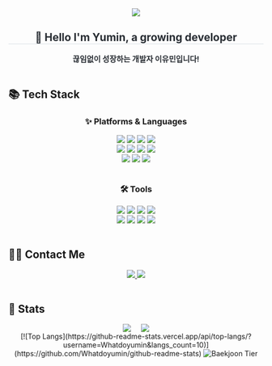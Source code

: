 <div align= "center">
    <img src="https://capsule-render.vercel.app/api?type=waving&color=auto&height=180&text=👋%20Welcome%20to%20YUMIN's%20GitHub&animation=fadeIn&fontColor=000000&fontSize=40" />
</div>

<div align="center"> 
    <h2 style="border-bottom: 1px solid #d8dee4; color: #282d33;">🌱 Hello I'm Yumin, a growing developer</h2>  
    <div style="font-weight: 700; font-size: 15px; text-align: center; color: #282d33;">끊임없이 성장하는 개발자 이유민입니다!</div> 
</div>
</br>

## 📚 Tech Stack
<div align="center">
  <h3>✨ Platforms & Languages</h3>
  <div align="center">
    <img src="https://img.shields.io/badge/Java-007396?style=flat-square&logo=Java&logoColor=white">
    <img src="https://img.shields.io/badge/HTML5-E34F26?style=flat-square&logo=HTML5&logoColor=white">
    <img src="https://img.shields.io/badge/Javascript-F7DF1E?style=flat-square&logo=Javascript&logoColor=white">
    <img src="https://shields.io/badge/TypeScript-3178C6?logo=TypeScript&logoColor=FFF&style=flat-square">
    </br><img src="https://img.shields.io/badge/React-61DAFB?style=flat-square&logo=React&logoColor=white">
    <img src="https://img.shields.io/badge/React Query-FF4154?style=flat-square&logo=React Query&logoColor=white">
    <img src="https://img.shields.io/badge/Tailwind CSS-06B6D4?style=flat-square&logo=Tailwind CSS&logoColor=white">
    <img src="https://img.shields.io/badge/StyledComponents-DB7093?style=flat-square&logo=StyledComponents&logoColor=white">
    </br><img src="https://img.shields.io/badge/Oracle-F80000?style=flat-square&logo=Oracle&logoColor=white">
    <img src="https://img.shields.io/badge/Spring Boot-6DB33F?style=flat-square&logo=Spring Boot&logoColor=white">
    <img src="https://img.shields.io/badge/MySQL-4479A1?style=flat-square&logo=MySQL&logoColor=white">
  </div>
  </br>

  <h3>🛠️ Tools</h3>
  <div align="center">
    <img src="https://img.shields.io/badge/Eclipse IDE-2C2255?style=flat-square&logo=Eclipse IDE&logoColor=white">
    <img src="https://img.shields.io/badge/Visual Studio Code-007ACC?style=flat-square&logo=Visual Studio Code&logoColor=white">
    <img src="https://img.shields.io/badge/Visual Studio-5C2D91?style=flat-square&logo=Visual Studio&logoColor=white">
    <img src="https://img.shields.io/badge/IntelliJ IDEA-000000?style=flat-square&logo=IntelliJ IDEA&logoColor=white">
    </br><img src="https://img.shields.io/badge/GitHub-181717?style=flat-square&logo=GitHub&logoColor=white">
    <img src="https://img.shields.io/badge/Vercel-000000?style=flat-square&logo=Vercel&logoColor=white">
    <img src="https://img.shields.io/badge/Prettier-F7B93E?style=flat-square&logo=Prettier&logoColor=white">
    <img src="https://img.shields.io/badge/Eslint-4B32C3?style=flat-square&logo=Eslint&logoColor=white">
  </div>
</div>
</br>


## 🧑‍💻 Contact Me
<div align="center">
    <a href="mailto:lym149631@gmail.com">
        <img src="https://img.shields.io/badge/Gmail-D14836?style=flat-square&logo=Gmail&logoColor=white">
    </a>
    <a href="">
        <img src="https://img.shields.io/badge/Portfolio-000000?style=flat-square&logo=About.me&logoColor=white">
    </a>
</div>
</br>


## 🏅 Stats
<div align="center" style="display: flex; justify-content: center; gap: 20px;">
    <img src="https://github-readme-stats.vercel.app/api/top-langs/?username=Whatdoyumin&layout=compact&langs_count=10">
    <img src="https://github-readme-stats.vercel.app/api?username=Whatdoyumin&show_icons=true">
</div>

<div align="center">
    [![Top Langs](https://github-readme-stats.vercel.app/api/top-langs/?username=Whatdoyumin&langs_count=10)](https://github.com/Whatdoyumin/github-readme-stats)
    <img src="http://mazassumnida.wtf/api/v2/generate_badge?boj=ddalla107" alt="Baekjoon Tier">
</div>

